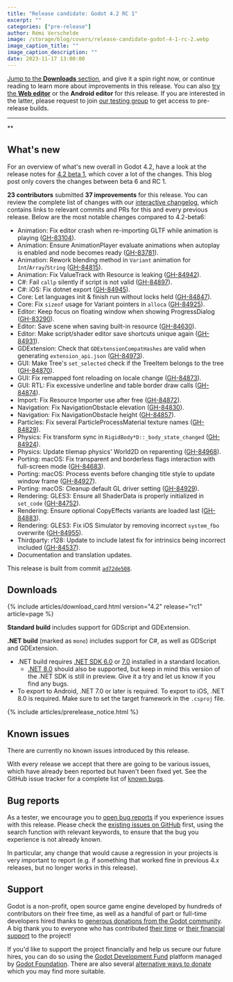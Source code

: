 ```yaml
---
title: "Release candidate: Godot 4.2 RC 1"
excerpt: ""
categories: ["pre-release"]
author: Rémi Verschelde
image: /storage/blog/covers/release-candidate-godot-4-1-rc-2.webp
image_caption_title: ""
image_caption_description: ""
date: 2023-11-17 13:00:00
---
```


[Jump to the **Downloads** section](#downloads), and give it a spin right now, or continue reading to learn more about improvements in this release. You can also [try the **Web editor**](https://editor.godotengine.org/releases/4.2.rc1/) or the **Android editor** for this release. If you are interested in the latter, please request to join [our testing group](https://groups.google.com/g/godot-testers) to get access to pre-release builds.

-----

**

## What's new

For an overview of what's new overall in Godot 4.2, have a look at the release notes for [4.2 beta 1](/article/dev-snapshot-godot-4-2-beta-1/), which cover a lot of the changes. This blog post only covers the changes between beta 6 and RC 1.

**23 contributors** submitted **37 improvements** for this release. You can review the complete list of changes with our [interactive changelog](https://godotengine.github.io/godot-interactive-changelog/#4.2-rc1), which contains links to relevant commits and PRs for this and every previous release. Below are the most notable changes compared to 4.2-beta6:

- Animation: Fix editor crash when re-importing GLTF while animation is playing ([GH-83104](https://github.com/godotengine/godot/pull/83104)).
- Animation: Ensure AnimationPlayer evaluate animations when autoplay is enabled and node becomes ready ([GH-83781](https://github.com/godotengine/godot/pull/83781)).
- Animation: Rework blending method in `Variant` animation for `Int`/`Array`/`String` ([GH-84815](https://github.com/godotengine/godot/pull/84815)).
- Animation: Fix ValueTrack with Resource is leaking ([GH-84942](https://github.com/godotengine/godot/pull/84942)).
- C#: Fail `callp` silently if script is not valid ([GH-84897](https://github.com/godotengine/godot/pull/84897)).
- C#: iOS: Fix dotnet export ([GH-84945](https://github.com/godotengine/godot/pull/84945)).
- Core: Let languages init & finish run without locks held ([GH-84847](https://github.com/godotengine/godot/pull/84847)).
- Core: Fix `sizeof` usage for Variant pointers in `alloca` ([GH-84925](https://github.com/godotengine/godot/pull/84925)).
- Editor: Keep focus on floating window when showing ProgressDialog ([GH-83290](https://github.com/godotengine/godot/pull/83290)).
- Editor: Save scene when saving built-in resource ([GH-84630](https://github.com/godotengine/godot/pull/84630)).
- Editor: Make script/shader editor save shortcuts unique again ([GH-84931](https://github.com/godotengine/godot/pull/84931)).
- GDExtension: Check that `GDExtensionCompatHashes` are valid when generating `extension_api.json` ([GH-84973](https://github.com/godotengine/godot/pull/84973)).
- GUI: Make Tree's `set_selected` check if the TreeItem belongs to the tree ([GH-84870](https://github.com/godotengine/godot/pull/84870)).
- GUI: Fix remapped font reloading on locale change ([GH-84873](https://github.com/godotengine/godot/pull/84873)).
- GUI: RTL: Fix excessive underline and table border draw calls ([GH-84874](https://github.com/godotengine/godot/pull/84874)).
- Import: Fix Resource Importer use after free ([GH-84872](https://github.com/godotengine/godot/pull/84872)).
- Navigation: Fix NavigationObstacle elevation ([GH-84830](https://github.com/godotengine/godot/pull/84830)).
- Navigation: Fix NavigationObstacle height ([GH-84857](https://github.com/godotengine/godot/pull/84857)).
- Particles: Fix several ParticleProcessMaterial texture names ([GH-84829](https://github.com/godotengine/godot/pull/84829)).
- Physics: Fix transform sync in `RigidBody*D::_body_state_changed` ([GH-84924](https://github.com/godotengine/godot/pull/84924)).
- Physics: Update tilemap physics' World2D on reparenting ([GH-84968](https://github.com/godotengine/godot/pull/84968)).
- Porting: macOS: Fix transparent and borderless flags interaction with full-screen mode ([GH-84683](https://github.com/godotengine/godot/pull/84683)).
- Porting: macOS: Process events before changing title style to update window frame ([GH-84927](https://github.com/godotengine/godot/pull/84927)).
- Porting: macOS: Cleanup default GL driver setting ([GH-84929](https://github.com/godotengine/godot/pull/84929)).
- Rendering: GLES3: Ensure all ShaderData is properly initialized in `set_code` ([GH-84752](https://github.com/godotengine/godot/pull/84752)).
- Rendering: Ensure optional CopyEffects variants are loaded last ([GH-84883](https://github.com/godotengine/godot/pull/84883)).
- Rendering: GLES3: Fix iOS Simulator by removing incorrect `system_fbo` overwrite ([GH-84955](https://github.com/godotengine/godot/pull/84955)).
- Thirdparty: r128: Update to include latest fix for intrinsics being incorrect included ([GH-84537](https://github.com/godotengine/godot/pull/84537)).
- Documentation and translation updates.

This release is built from commit [`ad72de508`](https://github.com/godotengine/godot/commit/ad72de508363ca8d10c6b148be44a02cdf12be13).

## Downloads

{% include articles/download_card.html version="4.2" release="rc1" article=page %}

**Standard build** includes support for GDScript and GDExtension.

**.NET build** (marked as `mono`) includes support for C#, as well as GDScript and GDExtension.
- .NET build requires [.NET SDK 6.0](https://dotnet.microsoft.com/en-us/download/dotnet/6.0) or [7.0](https://dotnet.microsoft.com/en-us/download/dotnet/7.0) installed in a standard location.
  - [.NET 8.0](https://dotnet.microsoft.com/en-us/download/dotnet/8.0) should also be supported, but keep in mind this version of the .NET SDK is still in preview. Give it a try and let us know if you find any bugs.
- To export to Android, .NET 7.0 or later is required. To export to iOS, .NET 8.0 is required. Make sure to set the target framework in the `.csproj` file.

{% include articles/prerelease_notice.html %}

## Known issues

There are currently no known issues introduced by this release.

With every release we accept that there are going to be various issues, which have already been reported but haven't been fixed yet. See the GitHub issue tracker for a complete list of [known bugs](https://github.com/godotengine/godot/issues?q=is%3Aissue+is%3Aopen+label%3Abug+).

## Bug reports

As a tester, we encourage you to [open bug reports](https://github.com/godotengine/godot/issues) if you experience issues with this release. Please check the [existing issues on GitHub](https://github.com/godotengine/godot/issues) first, using the search function with relevant keywords, to ensure that the bug you experience is not already known.

In particular, any change that would cause a regression in your projects is very important to report (e.g. if something that worked fine in previous 4.x releases, but no longer works in this release).

## Support

Godot is a non-profit, open source game engine developed by hundreds of contributors on their free time, as well as a handful of part or full-time developers hired thanks to [generous donations from the Godot community](https://fund.godotengine.org/). A big thank you to everyone who has contributed [their time](https://github.com/godotengine/godot/blob/master/AUTHORS.md) or [their financial support](https://github.com/godotengine/godot/blob/master/DONORS.md) to the project!

If you'd like to support the project financially and help us secure our future hires, you can do so using the [Godot Development Fund](https://fund.godotengine.org/) platform managed by [Godot Foundation](https://godot.foundation/). There are also several [alternative ways to donate](/donate) which you may find more suitable.
